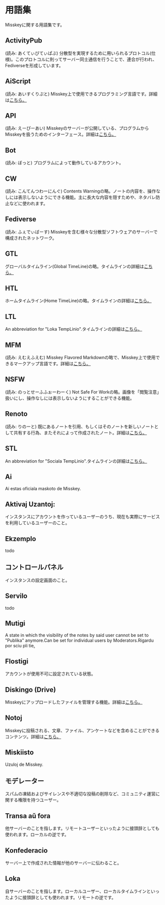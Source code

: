 # 用語集
Misskeyに関する用語集です。

## ActivityPub
(読み: あくてぃびてぃぱぶ) 分散型を実現するために用いられるプロトコル(仕様)。このプロトコルに則ってサーバー同士通信を行うことで、連合が行われ、Fediverseを形成しています。

## AiScript
(読み: あいすくりぷと) Misskey上で使用できるプログラミング言語です。詳細は[こちら。](../advanced/aiscript)

## API
(読み: えーぴーあい) Misskeyのサーバーが公開している、プログラムからMisskeyを扱うためのインターフェース。詳細は[こちら。](../advanced/api)

## Bot
(読み: ぼっと) プログラムによって動作しているアカウント。

## CW
(読み: こんてんつわーにんぐ) Contents Warningの略。ノートの内容を、操作なしには表示しないようにできる機能。主に長大な内容を隠すためや、ネタバレ防止などに使われます。

## Fediverse
(読み: ふぇでぃばーす) Misskeyを含む様々な分散型ソフトウェアのサーバーで構成されたネットワーク。

## GTL
グローバルタイムライン(Global TimeLine)の略。タイムラインの詳細は[こちら。](../features/timeline)

## HTL
ホームタイムライン(Home TimeLine)の略。タイムラインの詳細は[こちら。](../features/timeline)

## LTL
An abbreviation for "Loka TempLinio".タイムラインの詳細は[こちら。](../features/timeline)

## MFM
(読み: えむえふえむ) Misskey Flavored Markdownの略で、Misskey上で使用できるマークアップ言語です。詳細は[こちら。](../features/mfm)

## NSFW
(読み: のっとせーふふぉーわーく) Not Safe For Workの略。画像を「閲覧注意」扱いにし、操作なしには表示しないようにすることができる機能。

## Renoto
(読み: りのーと) 既にあるノートを引用、もしくはそのノートを新しいノートとして共有する行為、またそれによって作成されたノート。詳細は[こちら。](../features/note)

## STL
An abbreviation for "Sociala TempLinio".タイムラインの詳細は[こちら。](../features/timeline)

## Ai
Ai estas oficiala maskoto de Misskey.

## Aktivaj Uzantoj:
インスタンスにアカウントを作っているユーザーのうち、現在も実際にサービスを利用しているユーザーのこと。

## Ekzemplo
todo

## コントロールパネル
インスタンスの設定画面のこと。

## Servilo
todo

## Mutigi
A state in which the visibility of the notes by said user cannot be set to "Publika" anymore.Can be set for individual users by Moderators.Rigardu por sciu pli tie[.](../features/silence)

## Flostigi
アカウントが使用不可に設定されている状態。

## Diskingo (Drive)
Misskeyにアップロードしたファイルを管理する機能。詳細は[こちら。](../features/drive)

## Notoj
Misskeyに投稿される、文章、ファイル、アンケートなどを含めることができるコンテンツ。詳細は[こちら。](../features/note)

## Miskiisto
Uzuloj de Misskey.

## モデレーター
スパムの凍結およびサイレンスや不適切な投稿の削除など、コミュニティ運営に関する権限を持つユーザー。

## Transa aŭ fora
他サーバーのことを指します。リモートユーザーといったように接頭辞としても使われます。ローカルの逆です。

## Konfederacio
サーバー上で作成された情報が他のサーバーに伝わること。

## Loka
自サーバーのことを指します。ローカルユーザー、ローカルタイムラインといったように接頭辞としても使われます。リモートの逆です。

